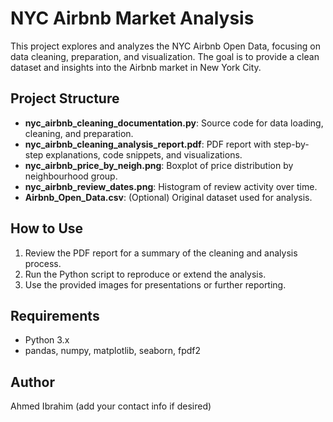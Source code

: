 
# NYC Airbnb Market Analysis

This project explores and analyzes the NYC Airbnb Open Data, focusing on data cleaning, preparation, and visualization. The goal is to provide a clean dataset and insights into the Airbnb market in New York City.

## Project Structure
- **nyc_airbnb_cleaning_documentation.py**: Source code for data loading, cleaning, and preparation.
- **nyc_airbnb_cleaning_analysis_report.pdf**: PDF report with step-by-step explanations, code snippets, and visualizations.
- **nyc_airbnb_price_by_neigh.png**: Boxplot of price distribution by neighbourhood group.
- **nyc_airbnb_review_dates.png**: Histogram of review activity over time.
- **Airbnb_Open_Data.csv**: (Optional) Original dataset used for analysis.

## How to Use
1. Review the PDF report for a summary of the cleaning and analysis process.
2. Run the Python script to reproduce or extend the analysis.
3. Use the provided images for presentations or further reporting.

## Requirements
- Python 3.x
- pandas, numpy, matplotlib, seaborn, fpdf2

## Author
Ahmed Ibrahim (add your contact info if desired)
